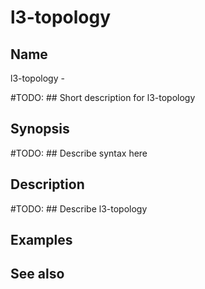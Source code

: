 

# l3-topology


## Name
l3-topology - 

#TODO: ## Short description for l3-topology

## Synopsis
#TODO: ## Describe syntax here

## Description
#TODO: ## Describe l3-topology

## Examples

## See also

